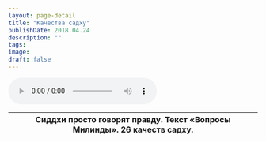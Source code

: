 ```yaml
---
layout: page-detail
title: "Качества садху"
publishDate: 2018.04.24
description: ""
tags:
image:
draft: false
---
```


<audio title="2018.04.24 - Качества садху.mp3" src="/upload/iblock/660/660dda2c7e255eb94de8bd356187ef47.mp3" controls=""></audio>

| Сиддхи просто говорят правду. Текст «Вопросы Милинды». 26 качеств садху. |
| ------------------------------------------------------------------------ |

  
